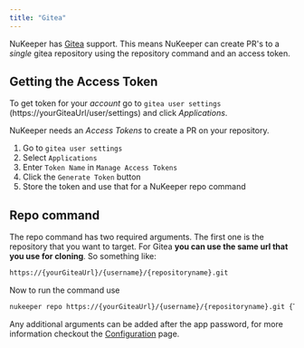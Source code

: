 ```yaml
---
title: "Gitea"
---
```


NuKeeper has [Gitea](https://gitea.io/en-us/) support. This means NuKeeper can create PR's to a *single* gitea repository using the repository command and an access token.

 ## Getting the Access Token 

 To get token for your *account* go to `gitea user settings` (https://yourGiteaUrl/user/settings) and click *Applications*. 

 NuKeeper needs an *Access Tokens* to create a PR on your repository. 

 1. Go to `gitea user settings`
2. Select `Applications`
3. Enter `Token Name` in `Manage Access Tokens`
4. Click the `Generate Token` button
5. Store the token and use that for a NuKeeper repo command

 ## Repo command

 The repo command has two required arguments. The first one is the repository that you want to target. For Gitea **you can use the same url that you use for cloning**. So something like:

 ```sh
https://{yourGiteaUrl}/{username}/{repositoryname}.git
```

 Now to run the command use

 ```sh
nukeeper repo https://{yourGiteaUrl}/{username}/{repositoryname}.git {Token}
```
Any additional arguments can be added after the app password, for more information checkout the [Configuration](/basics/configuration.md) page.
